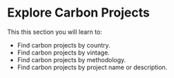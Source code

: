 # Explore Carbon Projects

This this section you will learn to:

* Find carbon projects by country.
* Find carbon projects by vintage.
* Find carbon projects by methodology.
* Find carbon projects by project name or description.
